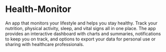 # Health-Monitor
An app that monitors your lifestyle and helps you stay healthy. Track your nutrition, physical activity, sleep, and vital signs all in one place. The app provides an interactive dashboard with charts and summaries, notifications to keep you on track, and options to export your data for personal use or sharing with healthcare professionals.

